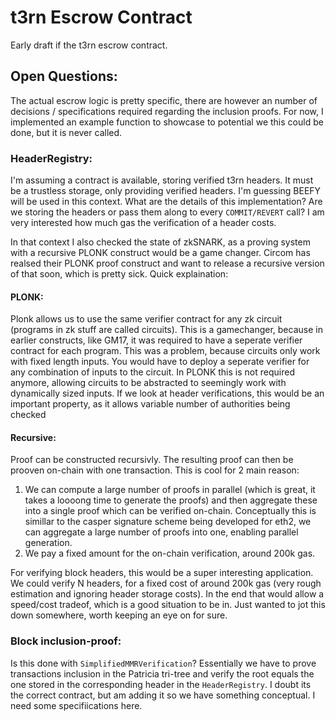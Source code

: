# t3rn Escrow Contract
Early draft if the t3rn escrow contract.

## Open Questions:
The actual escrow logic is pretty specific, there are however an number of decisions / specifications required regarding the inclusion proofs. For now, I implemented an example function to showcase to potential we this could be done, but it is never called.

### HeaderRegistry:
I'm assuming a contract is available, storing verified t3rn headers. It must be a trustless storage, only providing verified headers. I'm guessing BEEFY will be used in this context. What are the details of this implementation? Are we storing the headers or pass them along to every `COMMIT/REVERT` call? I am very interested how much gas the verification of a header costs.

In that context I also checked the state of zkSNARK, as a proving system with a recursive PLONK construct would be a game changer. Circom has realsed their PLONK proof construct and want to release a recursive version of that soon, which is pretty sick. Quick explaination:

#### PLONK:
Plonk allows us to use the same verifier contract for any zk circuit (programs in zk stuff are called circuits). This is a gamechanger, because in earlier constructs, like GM17, it was required to have a seperate verifier contract for each program. This was a problem, because circuits only work with fixed length inputs. You would have to deploy a seperate verifier for any combination of inputs to the circuit. In PLONK this is not required anymore, allowing circuits to be abstracted to seemingly work with dynamically sized inputs. If we look at header verifications, this would be an important property, as it allows variable number of authorities being checked

#### Recursive:
Proof can be constructed recursivly. The resulting proof can then be prooven on-chain with one transaction. This is cool for 2 main reason:

1. We can compute a large number of proofs in parallel (which is great, it takes a loooong time to generate the proofs) and then aggregate these into a single proof which can be verified on-chain. Conceptually this is simillar to the casper signature scheme being developed for eth2, we can aggregate a large number of proofs into one, enabling parallel generation.
2. We pay a fixed amount for the on-chain verification, around 200k gas.

For verifying block headers, this would be a super interesting application. We could verify N headers, for a fixed cost of around 200k gas (very rough estimation and ignoring header storage costs). In the end that would allow a speed/cost tradeof, which is a good situation to be in. Just wanted to jot this down somewhere, worth keeping an eye on for sure.

### Block inclusion-proof:
Is this done with `SimplifiedMMRVerification`? Essentially we have to prove transactions inclusion in the Patricia tri-tree and verify the root equals the one stored in the corresponding header in the `HeaderRegistry`. I doubt its the correct contract, but am adding it so we have something conceptual. I need some specifiications here.


